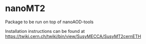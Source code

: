 # nanoMT2
Package to be run on top of nanoAOD-tools 

Installation instructions can be found at
https://twiki.cern.ch/twiki/bin/view/SusyMECCA/SusyMT2cernETH
